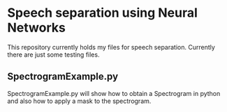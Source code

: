 # Speech separation using Neural Networks
This repository currently holds my files for speech separation. Currently there are just some testing files.

## SpectrogramExample.py
SpectrogramExample.py will show how to obtain a Spectrogram in python and also how to apply a mask to the spectrogram.
